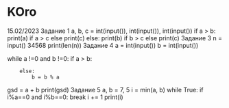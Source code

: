 # KOro
15.02/2023
Задание 1
a, b, c = int(input()), int(input()), int(input())
if a > b:
    print(a) if a > c else print(c)
else:
    print(b) if b > c else print(c)
 Задание 3
 n = input()
34568
print(len(n))
Задание 4
a = int(input())
b = int(input())

while a !=0 and b !=0:
    if a > b:
        
        else:
            b = b % a
            
gsd = a + b
print(gsd)
Задание 5
a, b = 7, 5
i = min(a, b)
while True:
    if i%a==0 and i%b==0:
        break
    i += 1
print(i)
